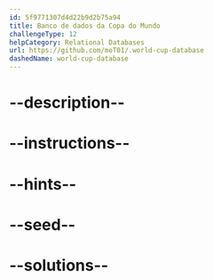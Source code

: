 ```yaml
---
id: 5f9771307d4d22b9d2b75a94
title: Banco de dados da Copa do Mundo
challengeType: 12
helpCategory: Relational Databases
url: https://github.com/moT01/.world-cup-database
dashedName: world-cup-database
---
```


# --description--

# --instructions--

# --hints--

# --seed--

# --solutions--
